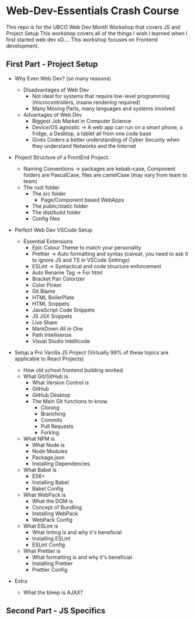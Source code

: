 # **Web-Dev-Essentials Crash Course**
 This repo is for the UBCO Web Dev Month Workshop that covers JS and Project Setup
 This workshop covers all of the things I wish I learned when I first started web dev xD....
 This workshop focuses on Frontend development.


## **First Part - Project Setup**

- Why Even Web Dev? (so many reasons)
    - Disadvantages of Web Dev
        - Not ideal for systems that require low-level programming (microcontrollers, insane rendering required)
        - Many Moving Parts, many languages and systems involved
    - Advantages of Web Dev
        - Biggest Job Market in Computer Science
        - Device/OS agnostic &rightarrow; A web app can run on a smart phone, a fridge, a Desktop, a tablet all from one code base
        - Gives Coders a better understanding of Cyber Security when they understand Networks and the Internet


- Project Structure of a FrontEnd Project.
    - Naming Conventions &rightarrow; packages are kebab-case, Component folders are PascalCase, files are camelCase (may vary from team to team)
    - The root folder
        - The src folder
            - Page/Component based WebApps
        - The public/static folder
        - The dist/build folder
        - Config files

- Perfect Web Dev VSCode Setup
    - Essential Extensions
        - Epic Colour Theme to match your personality
        - Prettier &rightarrow; Auto formatting and syntax (caveat, you need to ask it to ignore JS and TS in VSCode Settings)
        - ESLint &rightarrow; Syntactical and code structure enforcement
        - Auto Rename Tag &rightarrow; For html
        - Bracket Pair Colorizer 
        - Color Picker
        - Git Blame
        - HTML BoilerPlate
        - HTML Snippets
        - JavaScript Code Snippets
        - JS JSX Snippets
        - Live Share 
        - MarkDown All in One
        - Path Intellisense
        - Visual Studio Intellicode


- Setup a Pro Vanilla JS Project (Virtually 99% of these topics are applicable to React Projects)

    - How old school frontend building worked
    - What Git/GitHub is 
        - What Version Control is
        - GitHub
        - GitHub Desktop
        - The Main Git functions to know
            - Cloning
            - Branching
            - Commits
            - Pull Requests
            - Forking
    - What NPM is
        - What Node is
        - Node Modules
        - Package.json
        - Installing Dependencies
    - What Babel is
        - ES6+
        - Installing Babel
        - Babel Config
    - What WebPack is
        - What the DOM is
        - Concept of Bundling
        - Installing WebPack
        - WebPack Config 
    - What ESLint is
        - What linting is and why it's beneficial
        - Installing ESLint
        - ESLint Config
    - What Prettier is
        - What formatting is and why it's beneficial
        - Installing Prettier
        - Prettier Config

- Extra
    - What the bleep is AJAX?


## **Second Part - JS Specifics**






